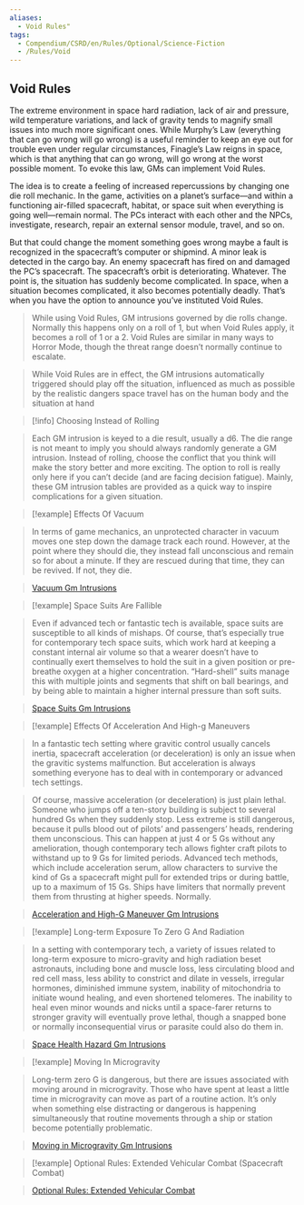 ```yaml
---
aliases:
  - Void Rules"
tags:
  - Compendium/CSRD/en/Rules/Optional/Science-Fiction
  - /Rules/Void
---
```

  
## Void Rules    
The extreme environment in space hard radiation, lack of air and pressure, wild temperature variations, and lack of gravity tends to magnify small issues into much more significant ones. While Murphy’s Law (everything that can go wrong will go wrong) is a useful reminder to keep an eye out for trouble even under regular circumstances, Finagle’s Law reigns in space, which is that anything that can go wrong, will go wrong at the worst possible moment. To evoke this law, GMs can implement Void Rules.   
  
The idea is to create a feeling of increased repercussions by changing one die roll mechanic. In the game, activities on a planet’s surface—and within a functioning air-filled spacecraft, habitat, or space suit when everything is going well—remain normal. The PCs interact with each other and the NPCs, investigate, research, repair an external sensor module, travel, and so on.    
  
But that could change the moment something goes wrong maybe a fault is recognized in the spacecraft’s computer or shipmind. A minor leak is detected in the cargo bay. An enemy spacecraft has fired on and damaged the PC’s spacecraft. The spacecraft’s orbit is deteriorating. Whatever. The point is, the situation has suddenly become complicated. In space, when a situation becomes complicated, it also becomes potentially deadly. That’s when you have the option to announce you’ve instituted Void Rules.   
  
>While using Void Rules, GM intrusions governed by die rolls change. Normally this happens only on a roll of 1, but when Void Rules apply, it becomes a roll of 1 or a 2. Void Rules are similar in many ways to Horror Mode, though the threat range doesn’t normally continue to escalate.   
  
>While Void Rules are in effect, the GM intrusions automatically triggered should play off the situation, influenced as much as possible by the realistic dangers space travel has on the human body and the situation at hand  
  
>[!info] Choosing Instead of Rolling    
> Each GM intrusion is keyed to a die result, usually a d6. The die range is not meant to imply you should always randomly generate a GM intrusion. Instead of rolling, choose the conflict that you think will make the story better and more exciting. The option to roll is really only here if you can’t decide (and are facing decision fatigue). Mainly, these GM intrusion tables are provided as a quick way to inspire complications for a given situation.   
  
>[!example] Effects Of Vacuum    
>In terms of game mechanics, an unprotected character in vacuum moves one step down the damage track each round. However, at the point where they should die, they instead fall unconscious and remain so for about a minute. If they are rescued during that time, they can be revived. If not, they die.    
>[Vacuum Gm Intrusions](Vacuum-Gm-Intrusions.md)  
  
>[!example] Space Suits Are Fallible    
>Even if advanced tech or fantastic tech is available, space suits are susceptible to all kinds of mishaps. Of course, that’s especially true for contemporary tech space suits, which work hard at keeping a constant internal air volume so that a wearer doesn’t have to continually exert themselves to hold the suit in a given position or pre-breathe oxygen at a higher concentration. “Hard-shell” suits manage this with multiple joints and segments that shift on ball bearings, and by being able to maintain a higher internal pressure than soft suits.  
>[Space Suits Gm Intrusions](Space-Suits-Gm-Intrusions.md)    
  
>[!example] Effects Of Acceleration And High-g Maneuvers   
>In a fantastic tech setting where gravitic control usually cancels inertia, spacecraft acceleration (or deceleration) is only an issue when the gravitic systems malfunction. But acceleration is always something everyone has to deal with in contemporary or advanced tech settings.	  
>  
>Of course, massive acceleration (or deceleration) is just plain lethal. Someone who jumps off a ten-story building is subject to several hundred Gs when they suddenly stop. Less extreme is still dangerous, because it pulls blood out of pilots’ and passengers’ heads, rendering them unconscious. This can happen at just 4 or 5 Gs without any amelioration, though contemporary tech allows fighter craft pilots to withstand up to 9 Gs for limited periods. Advanced tech methods, which include acceleration serum, allow characters to survive the kind of Gs a spacecraft might pull for extended trips or during battle, up to a maximum of 15 Gs. Ships have limiters that normally prevent them from thrusting at higher speeds. Normally.    
>[Acceleration and High-G Maneuver Gm Intrusions](Acceleration-and-High-G-Maneuver-Gm-Intrusions.md)    
  
>[!example] Long-term Exposure To Zero G And Radiation  
>In a setting with contemporary tech, a variety of issues related to long-term exposure to micro-gravity and high radiation beset astronauts, including bone and muscle loss, less circulating blood and red cell mass, less ability to constrict and dilate in vessels, irregular hormones, diminished immune system, inability of mitochondria to initiate wound healing, and even shortened telomeres. The inability to heal even minor wounds and nicks until a space-farer returns to stronger gravity will eventually prove lethal, though a snapped bone or normally inconsequential virus or parasite could also do them in.  
>[Space Health Hazard Gm Intrusions](Space-Health-Hazard-Gm-Intrusions.md)  
  
>[!example] Moving In Microgravity   
>Long-term zero G is dangerous, but there are issues associated with moving around in microgravity. Those who have spent at least a little time in microgravity can move as part of a routine action. It’s only when something else distracting or dangerous is happening simultaneously that routine movements through a ship or station become potentially problematic.  
>[Moving in Microgravity Gm Intrusions](Moving-in-Microgravity-Gm-Intrusions.md)  
  
>[!example] Optional Rules: Extended Vehicular Combat (Spacecraft Combat)   
>[Optional Rules: Extended Vehicular Combat](Optional-Rules-Extended-Vehicular-Combat.md)